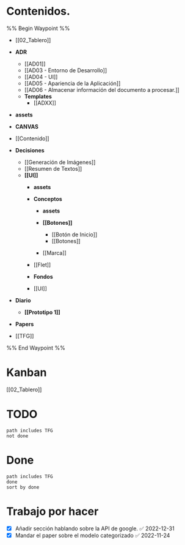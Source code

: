 # Contenidos.

%% Begin Waypoint %%
- [[02_Tablero]]
- **ADR**
	- [[AD01]]
	- [[AD03 - Entorno de Desarrollo]]
	- [[AD04 - UI]]
	- [[AD05 - Apariencia de la Aplicación]]
	- [[AD06 - Almacenar información del documento a procesar.]]
	- **Templates**
		- [[ADXX]]
- **assets**

- **CANVAS**

- [[Contenido]]
- **Decisiones**
	- [[Generación de Imágenes]]
	- [[Resumen de Textos]]
	- **[[UI]]**
		- **assets**

		- **Conceptos**
			- **assets**

			- **[[Botones]]**
				- [[Botón de Inicio]]
				- [[Botones]]
			- [[Marca]]
		- [[Flet]]
		- **Fondos**

		- [[UI]]
- **Diario**
	- **[[Prototipo 1]]**
- **Papers**

- [[TFG]]

%% End Waypoint %%

# Kanban

[[02_Tablero]]

# TODO

```tasks
path includes TFG
not done
```

# Done

```tasks
path includes TFG
done
sort by done
```



# Trabajo por hacer
- [x] Añadir sección hablando sobre la API de google. ✅ 2022-12-31
- [x] Mandar el paper sobre el modelo categorizado ✅ 2022-11-24